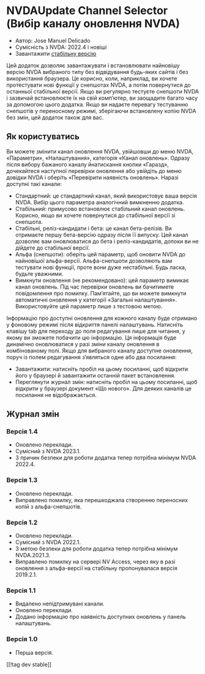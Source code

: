 # NVDAUpdate Channel Selector (Вибір каналу оновлення NVDA) #

* Автор: Jose Manuel Delicado
* Сумісність з NVDA: 2022.4 і новіші
* Завантажити [стабільну версію][1]

Цей додаток дозволяє завантажувати і встановлювати найновішу версію NVDA
вибраного типу без відвідування будь-яких сайтів і без використання
браузера. Це корисно, коли, наприклад, ви хочете протестувати нові функції у
снепшотах NVDA, а потім повернутися до останньої стабільної версії. Якщо ви
регулярно тестуєте снепшоти NVDA і зазвичай встановлюєте їх на свій
комп’ютер, ви заощадите багато часу за допомогою цього додатка. Якщо ви
надаєте перевагу тестуванню снепшотів у переносному режимі, зберігаючи
встановлену копію NVDA без змін, цей додаток також для вас.

## Як користуватись

Ви можете змінити канал оновлення NVDA, увійшовши до меню NVDA, «Параметри»,
«Налаштування», категорія «Канал оновлень». Одразу після вибору бажаного
каналу йнатискання кнопки «Гаразд», дочекайтеся наступної перевірки
оновлення або увійдіть до меню довідки NVDA і оберіть «Перевірити наявність
оновлень». Наразі доступні такі канали:

* Стандартний: це стандартний канал, який використовує ваша версія
  NVDA. Вибір цього параметра аналогічний вимкненню додатка.
* Стабільний: примусово встановлює стабільний канал оновлень. Корисно, якщо
  ви хочете повернутися до стабільної версії зі снепшота.
* Стабільні, реліз-кандидати і бета: це канал бета-релізів. Ви отримаєте
  першу бета-версію одразу після її випуску. Цей канал дозволяє вам
  оновлюватися до бета і реліз-кандидатів, допоки ви не дійдете до
  стабільної версії.
* Альфа (снепшоти): оберіть цей параметр, щоб оновити NVDA до найновішої
  альфа-версії. Альфа-снепшоти дозволяють вам тестувати нові функції, проте
  вони дуже нестабільні. Будь ласка, будьте уважними.
* Вимкнути оновлення (не рекомендовано): цей параметр вимикає канал
  оновлень. Під час перевірки оновлень ви бачитимете повідомлення про
  помилку. Пам’ятайте, що ви можете вимкнути автоматичні оновлення у
  категорії «Загальні налаштування». Використовуйте цей параметр лише з
  тестовою метою.

Інформацію про доступні оновлення для кожного каналу буде отримано у
фоновому режимі після відкриття панелі налаштувань. Натисніть клавішу tab
для переходу до поля редагування лише для читання, у якому ви зможете
побачити цю інформацію. Ця інформація буде динамічно оновлюватися у разі
зміни каналу оновлення в комбінованому полі. Якщо для вибраного каналу
доступне оновлення, поруч із полем редагування з’являться одне або два
посилання:

* Завантажити: натисніть пробіл на цьому посиланні, щоб відкрити його у
  браузері й завантажити останній пакет встановлення.
* Переглянути журнал змін: натисніть пробіл на цьому посиланні, щоб відкрити
  у браузері документ «Що нового». Для деяких каналів це посилання не
  відображається.

## Журнал змін

### Версія 1.4

* Оновлено переклади.
* Сумісний з NVDA 2023.1.
* З причин безпеки для роботи додатка тепер потрібна мінімум NVDA 2022.4.

### Версія 1.3

* Оновлено переклади.
* Виправлено помилку, яка перешкоджала створенню переносних копій з
  альфа-снепшотів.

### Версія 1.2

* Оновлено переклади.
* Сумісний з NVDA 2022.1.
* З метою безпеки для роботи додатка тепер потрібна мінімум NVDA.2021.3.
* Виправлено помилку  на сервері NV Access, через яку в разі оновлення з
  альфа-версії на стабільну пропонувалася версія 2019.2.1.

### Версія 1.1

* Видалено непідтримувані канали.
* Оновлено переклади.
* Додано інформацію про наявність доступних оновлень у панель налаштувань.

### Версія 1.0

* Перша версія.

[[!tag dev stable]]

[1]: https://www.nvaccess.org/addonStore/legacy?file=updateChannel
